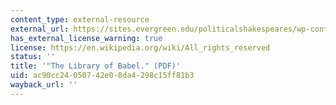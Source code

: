 ```yaml
---
content_type: external-resource
external_url: https://sites.evergreen.edu/politicalshakespeares/wp-content/uploads/sites/226/2015/12/Borges-The-Library-of-Babel.pdf
has_external_license_warning: true
license: https://en.wikipedia.org/wiki/All_rights_reserved
status: ''
title: '"The Library of Babel." (PDF)'
uid: ac90cc24-0507-42e0-8da4-298c15ff81b3
wayback_url: ''
---
```

